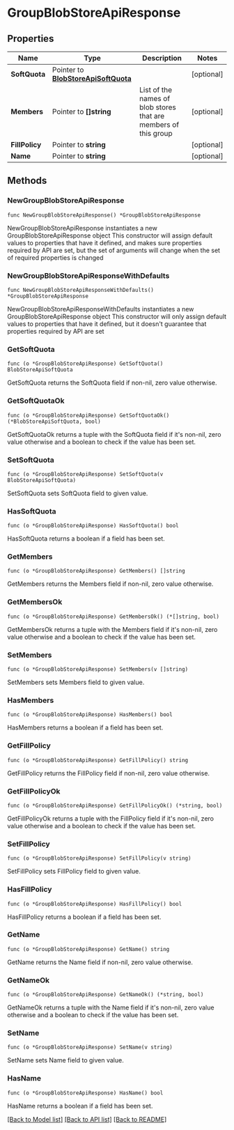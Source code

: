 # GroupBlobStoreApiResponse

## Properties

Name | Type | Description | Notes
------------ | ------------- | ------------- | -------------
**SoftQuota** | Pointer to [**BlobStoreApiSoftQuota**](BlobStoreApiSoftQuota.md) |  | [optional] 
**Members** | Pointer to **[]string** | List of the names of blob stores that are members of this group | [optional] 
**FillPolicy** | Pointer to **string** |  | [optional] 
**Name** | Pointer to **string** |  | [optional] 

## Methods

### NewGroupBlobStoreApiResponse

`func NewGroupBlobStoreApiResponse() *GroupBlobStoreApiResponse`

NewGroupBlobStoreApiResponse instantiates a new GroupBlobStoreApiResponse object
This constructor will assign default values to properties that have it defined,
and makes sure properties required by API are set, but the set of arguments
will change when the set of required properties is changed

### NewGroupBlobStoreApiResponseWithDefaults

`func NewGroupBlobStoreApiResponseWithDefaults() *GroupBlobStoreApiResponse`

NewGroupBlobStoreApiResponseWithDefaults instantiates a new GroupBlobStoreApiResponse object
This constructor will only assign default values to properties that have it defined,
but it doesn't guarantee that properties required by API are set

### GetSoftQuota

`func (o *GroupBlobStoreApiResponse) GetSoftQuota() BlobStoreApiSoftQuota`

GetSoftQuota returns the SoftQuota field if non-nil, zero value otherwise.

### GetSoftQuotaOk

`func (o *GroupBlobStoreApiResponse) GetSoftQuotaOk() (*BlobStoreApiSoftQuota, bool)`

GetSoftQuotaOk returns a tuple with the SoftQuota field if it's non-nil, zero value otherwise
and a boolean to check if the value has been set.

### SetSoftQuota

`func (o *GroupBlobStoreApiResponse) SetSoftQuota(v BlobStoreApiSoftQuota)`

SetSoftQuota sets SoftQuota field to given value.

### HasSoftQuota

`func (o *GroupBlobStoreApiResponse) HasSoftQuota() bool`

HasSoftQuota returns a boolean if a field has been set.

### GetMembers

`func (o *GroupBlobStoreApiResponse) GetMembers() []string`

GetMembers returns the Members field if non-nil, zero value otherwise.

### GetMembersOk

`func (o *GroupBlobStoreApiResponse) GetMembersOk() (*[]string, bool)`

GetMembersOk returns a tuple with the Members field if it's non-nil, zero value otherwise
and a boolean to check if the value has been set.

### SetMembers

`func (o *GroupBlobStoreApiResponse) SetMembers(v []string)`

SetMembers sets Members field to given value.

### HasMembers

`func (o *GroupBlobStoreApiResponse) HasMembers() bool`

HasMembers returns a boolean if a field has been set.

### GetFillPolicy

`func (o *GroupBlobStoreApiResponse) GetFillPolicy() string`

GetFillPolicy returns the FillPolicy field if non-nil, zero value otherwise.

### GetFillPolicyOk

`func (o *GroupBlobStoreApiResponse) GetFillPolicyOk() (*string, bool)`

GetFillPolicyOk returns a tuple with the FillPolicy field if it's non-nil, zero value otherwise
and a boolean to check if the value has been set.

### SetFillPolicy

`func (o *GroupBlobStoreApiResponse) SetFillPolicy(v string)`

SetFillPolicy sets FillPolicy field to given value.

### HasFillPolicy

`func (o *GroupBlobStoreApiResponse) HasFillPolicy() bool`

HasFillPolicy returns a boolean if a field has been set.

### GetName

`func (o *GroupBlobStoreApiResponse) GetName() string`

GetName returns the Name field if non-nil, zero value otherwise.

### GetNameOk

`func (o *GroupBlobStoreApiResponse) GetNameOk() (*string, bool)`

GetNameOk returns a tuple with the Name field if it's non-nil, zero value otherwise
and a boolean to check if the value has been set.

### SetName

`func (o *GroupBlobStoreApiResponse) SetName(v string)`

SetName sets Name field to given value.

### HasName

`func (o *GroupBlobStoreApiResponse) HasName() bool`

HasName returns a boolean if a field has been set.


[[Back to Model list]](../README.md#documentation-for-models) [[Back to API list]](../README.md#documentation-for-api-endpoints) [[Back to README]](../README.md)


